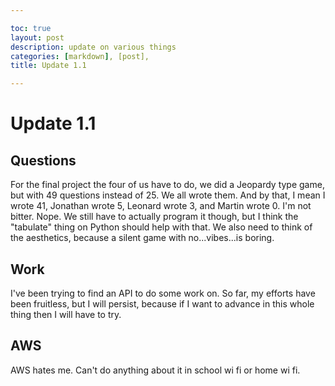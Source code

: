 ```yaml
---

toc: true
layout: post
description: update on various things
categories: [markdown], [post], 
title: Update 1.1

---
```


# Update 1.1

## Questions

For the final project the four of us have to do, we did a Jeopardy type game, but with 49 questions instead of 25. We all wrote them. And by that, I mean I wrote 41, Jonathan wrote 5, Leonard wrote 3, and Martin wrote 0. I'm not bitter. Nope. We still have to actually program it though, but I think the "tabulate" thing on Python should help with that. We also need to think of the aesthetics, because a silent game with no...vibes...is boring.

## Work

I've been trying to find an API to do some work on. So far, my efforts have been fruitless, but I will persist, because if I want to advance in this whole thing then I will have to try.

## AWS

AWS hates me. Can't do anything about it in school wi fi or home wi fi.

